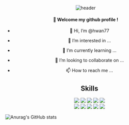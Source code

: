 <div style="text-align: center;">

![header](https://capsule-render.vercel.app/api?type=cylinder&color=000000&height=150&section=header&text=hwan's-Github&Github&fontColor=ffffff&fontSize=70&animation=fadeIn&fontAlignY=55&desc=%20&descAlignY=62&descAlign=62)
  
####  :wave: Welcome my github profile !

- 👋 Hi, I’m @hwan77
- 👀 I’m interested in ...
- 🌱 I’m currently learning ...
- 💞️ I’m looking to collaborate on ...
- 📫 How to reach me ...


  ## Skills
    <img src="https://img.shields.io/badge/JAVA-007396?style=for-the-badge&logo=Java&logoColor=white" style="">
    <img src="https://img.shields.io/badge/JavaScript-F7DF1E?style=for-the-badge&logo=JavaScript&logoColor=white">
    <img src="https://img.shields.io/badge/Spring-6DB33F?style=for-the-badge&logo=Spring&logoColor=white">
    <img src="https://img.shields.io/badge/HTML5-E34F26?style=for-the-badge&logo=HTML5&logoColor=white">
    <img src="https://img.shields.io/badge/CSS3-1572B6?style=for-the-badge&logo=CSS3&logoColor=white"> <br>
    <img src="https://img.shields.io/badge/MySQL-4479A1?style=for-the-badge&logo=MySQL&logoColor=white">
    <img src="https://img.shields.io/badge/Oracle-F80000?style=for-the-badge&logo=Oracle&logoColor=white"> 
    <img src="https://img.shields.io/badge/Eclipse-2C2255?style=for-the-badge&logo=Eclipse%20IDE&logoColor=white">
    <img src="https://img.shields.io/badge/VSCode-007ACC?style=for-the-badge&logo=VisualStudioCode&logoColor=white">  
    <img src="https://img.shields.io/badge/github-181717?style=for-the-badge&logo=github&logoColor=white">

</div>

<!---
hwan77/hwan77 is a ✨ special ✨ repository because its `README.md` (this file) appears on your GitHub profile.
You can click the Preview link to take a look at your changes.
--->
![Anurag's GitHub stats](https://github-readme-stats.vercel.app/api?username=hwan77&show_icons=true&theme=swift&locale=kr&hide=stars,contribs)
<!--[![Top Langs](https://github-readme-stats.vercel.app/api/top-langs/?username=hwan77)](https://github.com/anuraghazra/github-readme-stats)-->
